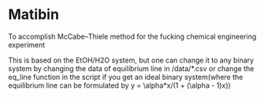 # Matibin
To accomplish McCabe–Thiele method for the fucking chemical engineering experiment  
  
This is based on the EtOH/H2O system, but one can change it to any binary system by 
changing the data of equilibrium line in /data/\*.csv or change the eq_line function 
in the script if you get an ideal binary system(where the equilibrium line can be 
formulated by y = \alpha\*x/(1 + (\alpha - 1)x))

